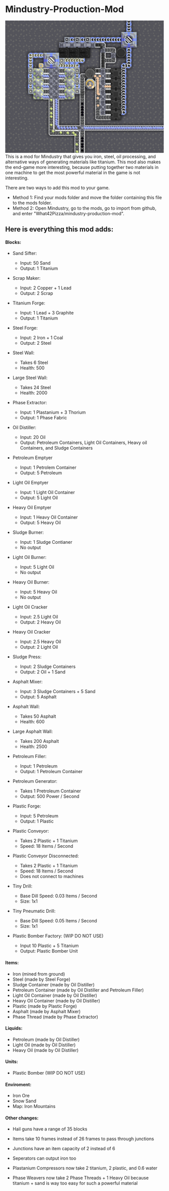# Mindustry-Production-Mod
![GitHub Logo](/sprites/git/example.png)
This is a mod for Mindustry that gives you iron, steel, oil processing, and alternative ways of generating materials like titanium. This mod also makes the end-game more interesting, because putting together two materials in one machine to get the most powerful material in the game is not interesting.

There are two ways to add this mod to your game.
- Method 1: Find your mods folder and move the folder containing this file to the mods folder.
- Method 2: Open Mindustry, go to the mods, go to import from github, and enter "What42Pizza/mindustry-production-mod".





## Here is everything this mod adds:



#### Blocks:

- Sand Sifter:
  - Input: 50 Sand
  - Output: 1 Titanium

- Scrap Maker:
  - Input: 2 Copper + 1 Lead
  - Output: 2 Scrap

- Titanium Forge:
  - Input: 1 Lead + 3 Graphite
  - Output: 1 Titanium

- Steel Forge:
  - Input: 2 Iron + 1 Coal
  - Output: 2 Steel

- Steel Wall:
  - Takes 6 Steel
  - Health: 500

- Large Steel Wall:
  - Takes 24 Steel
  - Health: 2000

- Phase Extractor:
  - Input: 1 Plastanium + 3 Thorium
  - Output: 1 Phase Fabric

- Oil Distiller:
  - Input: 20 Oil
  - Output: Petroleum Containers, Light Oil Containers, Heavy oil Containers, and Sludge Containers

- Petroleum Emptyer
  - Input: 1 Petrolem Container
  - Output: 5 Petroleum

- Light Oil Emptyer
  - Input: 1 Light Oil Container
  - Output: 5 Light Oil

- Heavy Oil Emptyer
  - Input: 1 Heavy Oil Container
  - Output: 5 Heavy Oil

- Sludge Burner:
  - Input: 1 Sludge Contianer
  - No output

- Light Oil Burner:
  - Input: 5 Light Oil
  - No output

- Heavy Oil Burner:
  - Input: 5 Heavy Oil
  - No output

- Light Oil Cracker
  - Input: 2.5 Light Oil
  - Output: 2 Heavy Oil

- Heavy Oil Cracker
  - Input: 2.5 Heavy Oil
  - Output: 2 Light Oil

- Sludge Press:
  - Input: 2 Sludge Containers
  - Output: 2 Oil + 1 Sand

- Asphalt Mixer:
  - Input: 3 Sludge Containers + 5 Sand
  - Output: 5 Asphalt

- Asphalt Wall:
  - Takes 50 Asphalt
  - Health: 600

- Large Asphalt Wall:
  - Takes 200 Asphalt
  - Health: 2500

- Petroleum Filler:
  - Input: 1 Petroleum
  - Output: 1 Petroleum Container

- Petroleum Generator:
  - Takes 1 Pretroleum Container
  - Output: 500 Power / Second

- Plastic Forge:
  - Input: 5 Petroleum
  - Output: 1 Plastic

- Plastic Conveyor:
  - Takes 2 Plastic + 1 Titanium
  - Speed: 18 Items / Second

- Plastic Conveyor Disconnected:
  - Takes 2 Plastic + 1 Titanium
  - Speed: 18 Items / Second
  - Does not connect to machines

- Tiny Drill:
  - Base Dill Speed: 0.03 Items / Second
  - Size: 1x1

- Tiny Pneumatic Drill:
  - Base Dill Speed: 0.05 Items / Second
  - Size: 1x1

- Plastic Bomber Factory: (WIP DO NOT USE)
  - Input 10 Plastic + 5 Titanium
  - Output: Plastic Bomber Unit





#### Items:

- Iron (mined from ground)
- Steel (made by Steel Forge)
- Sludge Container (made by Oil Distiller)
- Petroleum Container (made by Oil Distiller and Petroleum Filler)
- Light Oil Container (made by Oil Distiller)
- Heavy Oil Container (made by Oil Distiller)
- Plastic (made by Plastic Forge)
- Asphalt (made by Asphalt Mixer)
- Phase Thread (made by Phase Extractor)



#### Liquids:

- Petroleum (made by Oil Distiller)
- Light Oil (made by Oil Distiller)
- Heavy Oil (made by Oil Distiller)



#### Units:

- Plastic Bomber (WIP DO NOT USE)



#### Enviroment:

- Iron Ore
- Snow Sand
- Map: Iron Mountains



#### Other changes:

- Hail guns have a range of 35 blocks
- Items take 10 frames instead of 26 frames to pass through junctions
- Junctions have an item capacity of 2 instead of 6
- Seperators can output iron too

- Plastanium Compressors now take 2 titanium, 2 plastic, and 0.6 water
- Phase Weavers now take 2 Phase Threads + 1 Heavy Oil because titanium + sand is way too easy for such a powerful material